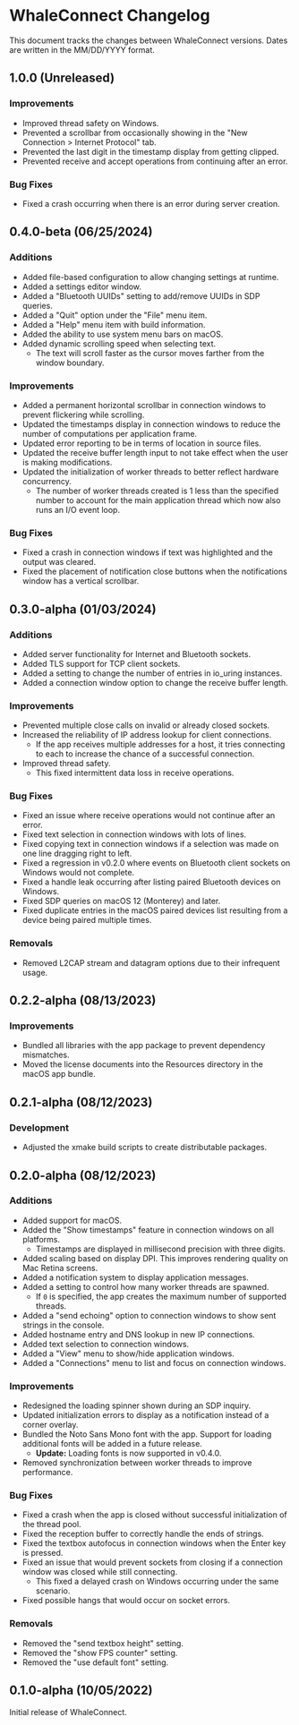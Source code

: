 # WhaleConnect Changelog

This document tracks the changes between WhaleConnect versions. Dates are written in the MM/DD/YYYY format.

## 1.0.0 (Unreleased)

### Improvements

- Improved thread safety on Windows.
- Prevented a scrollbar from occasionally showing in the "New Connection > Internet Protocol" tab.
- Prevented the last digit in the timestamp display from getting clipped.
- Prevented receive and accept operations from continuing after an error.

### Bug Fixes

- Fixed a crash occurring when there is an error during server creation.

## 0.4.0-beta (06/25/2024)

### Additions

- Added file-based configuration to allow changing settings at runtime.
- Added a settings editor window.
- Added a "Bluetooth UUIDs" setting to add/remove UUIDs in SDP queries.
- Added a "Quit" option under the "File" menu item.
- Added a "Help" menu item with build information.
- Added the ability to use system menu bars on macOS.
- Added dynamic scrolling speed when selecting text.
  - The text will scroll faster as the cursor moves farther from the window boundary.

### Improvements

- Added a permanent horizontal scrollbar in connection windows to prevent flickering while scrolling.
- Updated the timestamps display in connection windows to reduce the number of computations per application frame.
- Updated error reporting to be in terms of location in source files.
- Updated the receive buffer length input to not take effect when the user is making modifications.
- Updated the initialization of worker threads to better reflect hardware concurrency.
  - The number of worker threads created is 1 less than the specified number to account for the main application thread which now also runs an I/O event loop.

### Bug Fixes

- Fixed a crash in connection windows if text was highlighted and the output was cleared.
- Fixed the placement of notification close buttons when the notifications window has a vertical scrollbar.

## 0.3.0-alpha (01/03/2024)

### Additions

- Added server functionality for Internet and Bluetooth sockets.
- Added TLS support for TCP client sockets.
- Added a setting to change the number of entries in io_uring instances.
- Added a connection window option to change the receive buffer length.

### Improvements

- Prevented multiple close calls on invalid or already closed sockets.
- Increased the reliability of IP address lookup for client connections.
  - If the app receives multiple addresses for a host, it tries connecting to each to increase the chance of a successful connection.
- Improved thread safety.
  - This fixed intermittent data loss in receive operations.

### Bug Fixes

- Fixed an issue where receive operations would not continue after an error.
- Fixed text selection in connection windows with lots of lines.
- Fixed copying text in connection windows if a selection was made on one line dragging right to left.
- Fixed a regression in v0.2.0 where events on Bluetooth client sockets on Windows would not complete.
- Fixed a handle leak occurring after listing paired Bluetooth devices on Windows.
- Fixed SDP queries on macOS 12 (Monterey) and later.
- Fixed duplicate entries in the macOS paired devices list resulting from a device being paired multiple times.

### Removals

- Removed L2CAP stream and datagram options due to their infrequent usage.

## 0.2.2-alpha (08/13/2023)

### Improvements

- Bundled all libraries with the app package to prevent dependency mismatches.
- Moved the license documents into the Resources directory in the macOS app bundle.

## 0.2.1-alpha (08/12/2023)

### Development

- Adjusted the xmake build scripts to create distributable packages.

## 0.2.0-alpha (08/12/2023)

### Additions

- Added support for macOS.
- Added the "Show timestamps" feature in connection windows on all platforms.
  - Timestamps are displayed in millisecond precision with three digits.
- Added scaling based on display DPI. This improves rendering quality on Mac Retina screens.
- Added a notification system to display application messages.
- Added a setting to control how many worker threads are spawned.
  - If `0` is specified, the app creates the maximum number of supported threads.
- Added a "send echoing" option to connection windows to show sent strings in the console.
- Added hostname entry and DNS lookup in new IP connections.
- Added text selection to connection windows.
- Added a "View" menu to show/hide application windows.
- Added a "Connections" menu to list and focus on connection windows.

### Improvements

- Redesigned the loading spinner shown during an SDP inquiry.
- Updated initialization errors to display as a notification instead of a corner overlay.
- Bundled the Noto Sans Mono font with the app. Support for loading additional fonts will be added in a future release.
  - **Update:** Loading fonts is now supported in v0.4.0.
- Removed synchronization between worker threads to improve performance.

### Bug Fixes

- Fixed a crash when the app is closed without successful initialization of the thread pool.
- Fixed the reception buffer to correctly handle the ends of strings.
- Fixed the textbox autofocus in connection windows when the Enter key is pressed.
- Fixed an issue that would prevent sockets from closing if a connection window was closed while still connecting.
  - This fixed a delayed crash on Windows occurring under the same scenario.
- Fixed possible hangs that would occur on socket errors.

### Removals

- Removed the "send textbox height" setting.
- Removed the "show FPS counter" setting.
- Removed the "use default font" setting.

## 0.1.0-alpha (10/05/2022)

Initial release of WhaleConnect.
